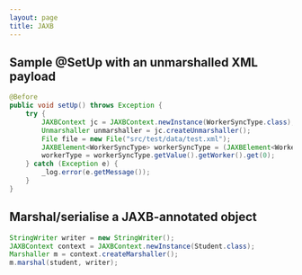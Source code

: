 ```yaml
---
layout: page
title: JAXB
---
```


## Sample @SetUp with an unmarshalled XML payload

```java
@Before
public void setUp() throws Exception {
    try {
        JAXBContext jc = JAXBContext.newInstance(WorkerSyncType.class);
        Unmarshaller unmarshaller = jc.createUnmarshaller();
        File file = new File("src/test/data/test.xml");
        JAXBElement<WorkerSyncType> workerSyncType = (JAXBElement<WorkerSyncType>) unmarshaller.unmarshal(file);
        workerType = workerSyncType.getValue().getWorker().get(0);
    } catch (Exception e) {
        _log.error(e.getMessage());
    }
}
```

## Marshal/serialise a JAXB-annotated object

```java
StringWriter writer = new StringWriter();
JAXBContext context = JAXBContext.newInstance(Student.class);
Marshaller m = context.createMarshaller();
m.marshal(student, writer);
```
